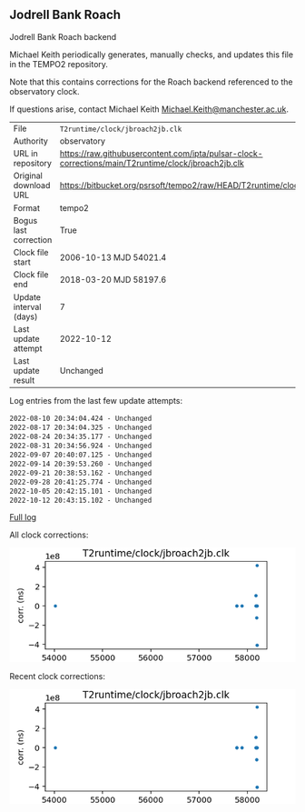 
## Jodrell Bank Roach

Jodrell Bank Roach backend

Michael Keith periodically generates, manually checks, and updates
this file in the TEMPO2 repository.

Note that this contains corrections for the Roach backend referenced
to the observatory clock.

If questions arise, contact Michael Keith
<Michael.Keith@manchester.ac.uk>.

|     |     |
|:--- |:--- |
| File | `T2runtime/clock/jbroach2jb.clk` |
| Authority | observatory |
| URL in repository | <https://raw.githubusercontent.com/ipta/pulsar-clock-corrections/main/T2runtime/clock/jbroach2jb.clk> |
| Original download URL | <https://bitbucket.org/psrsoft/tempo2/raw/HEAD/T2runtime/clock/jbroach2jb.clk> |
| Format | tempo2 |
| Bogus last correction | True |
| Clock file start | 2006-10-13 MJD 54021.4 |
| Clock file end | 2018-03-20 MJD 58197.6 |
| Update interval (days) | 7 |
| Last update attempt | 2022-10-12 |
| Last update result | Unchanged |

Log entries from the last few update attempts:
```
2022-08-10 20:34:04.424 - Unchanged
2022-08-17 20:34:04.325 - Unchanged
2022-08-24 20:34:35.177 - Unchanged
2022-08-31 20:34:56.924 - Unchanged
2022-09-07 20:40:07.125 - Unchanged
2022-09-14 20:39:53.260 - Unchanged
2022-09-21 20:38:53.162 - Unchanged
2022-09-28 20:41:25.774 - Unchanged
2022-10-05 20:42:15.101 - Unchanged
2022-10-12 20:43:15.102 - Unchanged
```
[Full log](https://raw.githubusercontent.com/ipta/pulsar-clock-corrections/main/log/T2runtime/clock/jbroach2jb.clk.log)


All clock corrections:

![plot of all clock corrections](jbroach2jb.clk.png "All corrections")

Recent clock corrections:

![plot of recent clock corrections](jbroach2jb.clk.short.png "Recent corrections")

